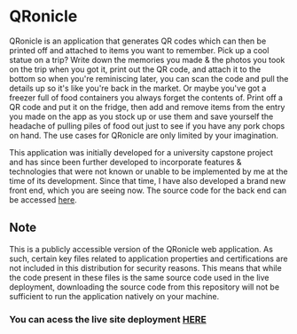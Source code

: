 # QRonicle
QRonicle is an application that generates QR codes which can then be printed off and attached to items you want to remember. Pick up a cool statue on a trip? Write
down the memories you made & the photos you took on the trip when you got it, print out the QR code, and attach it to the bottom so when you're reminiscing later, you
can scan the code and pull the details up so it's like you're back in the market. Or maybe you've got a freezer full of food containers you always forget the contents of. Print off a QR code and put it on the fridge, then add and remove items from the entry you made on the app as you stock up or use them and save yourself the headache of pulling
piles of food out just to see if you have any pork chops on hand. The use cases for QRonicle are only limited by your imagination.

This application was initially developed for a university capstone project and has since been further developed to incorporate features & technologies that were not
known or unable to be implemented by me at the time of its development. Since that time, I have also developed a brand new front end, which you are seeing now. The source code for the back end can be
accessed [here](https://github.com/ianu-reeves/QRonicle-App).

## Note
This is a publicly accessible version of the QRonicle web application. As such, certain key files related to application properties and certifications are not included
in this distribution for security reasons. This means that while the code present in these files is the same source code used in the live deployment, downloading the
source code from this repository will not be sufficient to run the application natively on your machine.

### You can acess the live site deployment [HERE](https://qronicle.cc)

